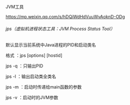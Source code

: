 JVM工具

https://mp.weixin.qq.com/s/hDQiWdHdVuuWvAoknD-ODg


###### jps（虚拟机进程状态工具：JVM Process Status Tool）

默认显示当前系统中Java进程的PID和启动类名

格式 ：jps [options] [hostid]

jps -q ：只输出PID

jps -l ：输出启动类全类名

jps -m ：启动时传递给main函数的参数

jps -v ：启动时的JVM参数




